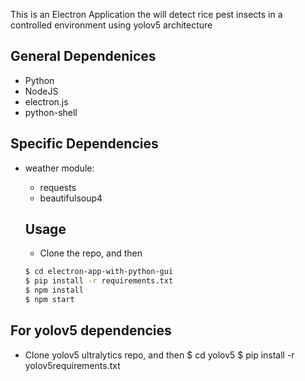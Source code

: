 
This is an Electron Application the will detect rice pest insects in a controlled environment using yolov5 architecture

## General Dependenices
  * Python
  * NodeJS
  * electron.js
  * python-shell
 
## Specific Dependencies
  * weather module:
    * requests
    * beautifulsoup4
    
    ## Usage
    * Clone the repo, and then
	```sh
	$ cd electron-app-with-python-gui
	$ pip install -r requirements.txt
	$ npm install
	$ npm start
	
## For yolov5 dependencies
  * Clone yolov5 ultralytics repo, and then
  $ cd yolov5
	$ pip install -r yolov5requirements.txt



